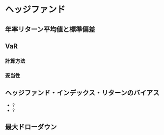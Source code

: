# ヘッジファンド

## 年率リターン平均値と標準偏差
## VaR
### 計算方法
### 妥当性

## ヘッジファンド・インデックス・リターンのバイアス
* ?
* ?

## 最大ドローダウン
